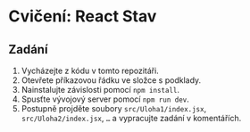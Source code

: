 # Cvičení: React Stav

## Zadání

1. Vycházejte z kódu v tomto repozitáři.
1. Otevřete příkazovou řádku ve složce s podklady.
1. Nainstalujte závislosti pomocí `npm install`.
1. Spusťte vývojový server pomocí `npm run dev`.
1. Postupně projděte soubory `src/Uloha1/index.jsx`, `src/Uloha2/index.jsx`, `…` a vypracujte zadání v komentářích.

